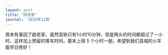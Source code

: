 ```yaml
---
layout: post
title: "回老家"
journal: '2025年11周'
---
```


周末有事回了趟老家，虽然高铁只有1小时10分钟，但是两头的时间都超过了一小时，这样加上预留的等车时间，基本上得 5 个小时一趟，希望到我们县城的火车能早日修好！

